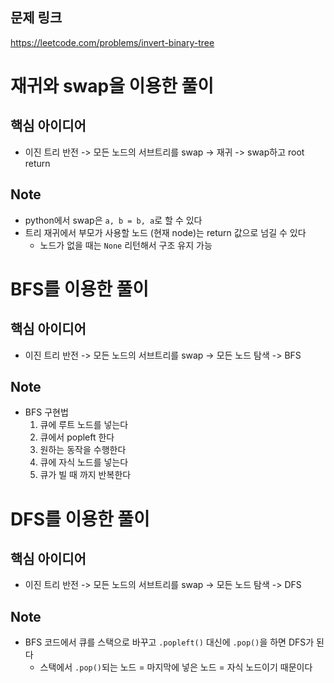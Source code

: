 ## 문제 링크
https://leetcode.com/problems/invert-binary-tree

# 재귀와 swap을 이용한 풀이
## 핵심 아이디어
- 이진 트리 반전 -> 모든 노드의 서브트리를 swap -> 재귀 -> swap하고 root return

## Note
- python에서 swap은 `a, b = b, a`로 할 수 있다
- 트리 재귀에서 부모가 사용할 노드 (현재 node)는 return 값으로 넘길 수 있다
  - 노드가 없을 때는 `None` 리턴해서 구조 유지 가능

# BFS를 이용한 풀이
## 핵심 아이디어
- 이진 트리 반전 -> 모든 노드의 서브트리를 swap -> 모든 노드 탐색 -> BFS

## Note
- BFS 구현법
  1. 큐에 루트 노드를 넣는다
  2. 큐에서 popleft 한다
  3. 원하는 동작을 수행한다
  4. 큐에 자식 노드를 넣는다
  5. 큐가 빌 때 까지 반복한다

# DFS를 이용한 풀이
## 핵심 아이디어
- 이진 트리 반전 -> 모든 노드의 서브트리를 swap -> 모든 노드 탐색 -> DFS

## Note
- BFS 코드에서 큐를 스택으로 바꾸고 `.popleft()` 대신에 `.pop()`을 하면 DFS가 된다
  - 스택에서 `.pop()`되는 노드 = 마지막에 넣은 노드 = 자식 노드이기 때문이다
